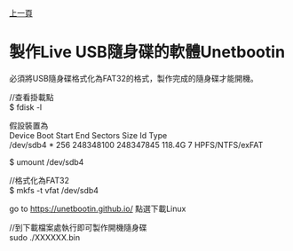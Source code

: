 [上一頁](https://jian-hong-wu.github.io/blog/)

# 製作Live USB隨身碟的軟體Unetbootin

必須將USB隨身碟格式化為FAT32的格式，製作完成的隨身碟才能開機。

//查看掛載點  
$ fdisk -l 

假設裝置為  
Device Boot Start End Sectors Size Id Type  
/dev/sdb4 * 256 248348100 248347845 118.4G 7 HPFS/NTFS/exFAT

$ umount /dev/sdb4

//格式化為FAT32  
$ mkfs -t vfat /dev/sdb4

go to https://unetbootin.github.io/ 點選下載Linux

//到下載檔案處執行即可製作開機隨身碟  
sudo ./XXXXXX.bin


